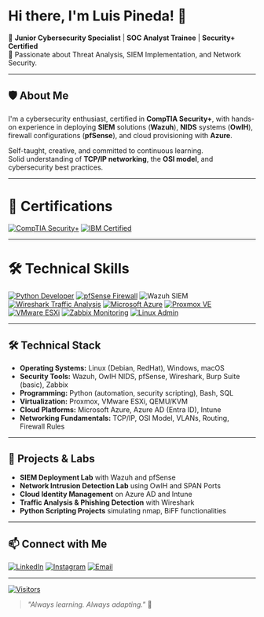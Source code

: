 # Hi there, I'm Luis Pineda! 👋

🔹 **Junior Cybersecurity Specialist** | **SOC Analyst Trainee** | **Security+ Certified**  
🔹 Passionate about Threat Analysis, SIEM Implementation, and Network Security.

---

## 🛡️ About Me

I'm a cybersecurity enthusiast, certified in **CompTIA Security+**, with hands-on experience in deploying **SIEM** solutions (**Wazuh**), **NIDS** systems (**OwlH**), firewall configurations (**pfSense**), and cloud provisioning with **Azure**.

Self-taught, creative, and committed to continuous learning.  
Solid understanding of **TCP/IP networking**, the **OSI model**, and cybersecurity best practices.

---

# 🏅 Certifications

[![CompTIA Security+](https://img.shields.io/badge/CompTIA-Security%2B-red?logo=CompTIA&logoColor=white&style=for-the-badge)](#)
[![IBM Certified](https://img.shields.io/badge/IBM-Data%20Science-0530ad?logo=ibm&logoColor=white&style=for-the-badge)](#)

---

# 🛠️ Technical Skills

[![Python Developer](https://img.shields.io/badge/Python-Developer-yellow?logo=python&logoColor=white&style=for-the-badge)](#)
[![pfSense Firewall](https://img.shields.io/badge/pfSense-Firewall-0033A0?logo=pfsense&logoColor=white&style=for-the-badge)](#)
![Wazuh SIEM](https://img.shields.io/badge/Wazuh-SIEM-005577?logo=wazuh&logoColor=white&style=for-the-badge)
[![Wireshark Traffic Analysis](https://img.shields.io/badge/Wireshark-Traffic%20Analysis-306998?logo=wireshark&logoColor=white&style=for-the-badge)](#)
[![Microsoft Azure](https://img.shields.io/badge/Microsoft-Azure-blue?logo=microsoftazure&logoColor=white&style=for-the-badge)](#)
[![Proxmox VE](https://img.shields.io/badge/Proxmox-Virtualization-ED7D31?logo=proxmox&logoColor=white&style=for-the-badge)](#)
[![VMware ESXi](https://img.shields.io/badge/VMware-ESXi-607078?logo=vmware&logoColor=white&style=for-the-badge)](#)
[![Zabbix Monitoring](https://img.shields.io/badge/Zabbix-Monitoring-DC382D?logo=zabbix&logoColor=white&style=for-the-badge)](#)
[![Linux Admin](https://img.shields.io/badge/Linux-Admin-FCC624?logo=linux&logoColor=black&style=for-the-badge)](#)

---

## 🛠️ Technical Stack

- **Operating Systems:** Linux (Debian, RedHat), Windows, macOS
- **Security Tools:** Wazuh, OwlH NIDS, pfSense, Wireshark, Burp Suite (basic), Zabbix
- **Programming:** Python (automation, security scripting), Bash, SQL
- **Virtualization:** Proxmox, VMware ESXi, QEMU/KVM
- **Cloud Platforms:** Microsoft Azure, Azure AD (Entra ID), Intune
- **Networking Fundamentals:** TCP/IP, OSI Model, VLANs, Routing, Firewall Rules

---

## 🚀 Projects & Labs

- **SIEM Deployment Lab** with Wazuh and pfSense
- **Network Intrusion Detection Lab** using OwlH and SPAN Ports
- **Cloud Identity Management** on Azure AD and Intune
- **Traffic Analysis & Phishing Detection** with Wireshark
- **Python Scripting Projects** simulating nmap, BiFF functionalities

---

## 📫 Connect with Me

[![LinkedIn](https://img.shields.io/badge/LinkedIn-Profile-blue?logo=linkedin&style=for-the-badge)](https://www.linkedin.com/in/luis-pineda-57024923/)
[![Instagram](https://img.shields.io/badge/Instagram-Follow-833AB4?logo=instagram&logoColor=white&style=for-the-badge)](https://www.instagram.com/luispinedare/)
[![Email](https://img.shields.io/badge/Email-Contact-green?logo=gmail&style=for-the-badge)](mailto:luis@tallerpineda.cl)

---

[![Visitors](https://komarev.com/ghpvc/?username=your-github-username&label=Profile%20views&color=0e75b6&style=flat-square)](#)

> _"Always learning. Always adapting."_ 🚀
